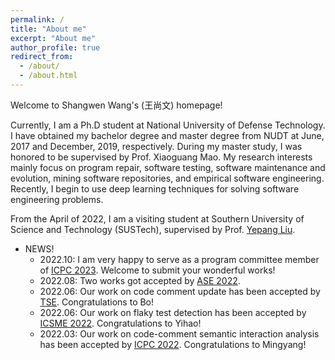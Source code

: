 ```yaml
---
permalink: /
title: "About me"
excerpt: "About me"
author_profile: true
redirect_from: 
  - /about/
  - /about.html
---
```


Welcome to Shangwen Wang's (王尚文) homepage!

Currently, I am a Ph.D student at National University of Defense Technology. I have obtained my bachelor degree and master degree from NUDT at June, 2017 and December, 2019, respectively. During my master study, I was honored to be supervised by Prof. Xiaoguang Mao. My research interests mainly focus on program repair, software testing, software maintenance and evolution, mining software repositories, and empirical software engineering. Recently, I begin to use deep learning techniques for solving software engineering problems.

From the April of 2022, I am a visiting student at Southern University of Science and Technology (SUSTech), supervised by Prof. [Yepang Liu](https://yepangliu.github.io/).

* NEWS!
  * 2022.10: I am very happy to serve as a program committee member of [ICPC 2023](https://conf.researchr.org/track/icpc-2023/icpc-2023-research). Welcome to submit your wonderful works!
  * 2022.08: Two works got accepted by [ASE 2022](https://conf.researchr.org/home/ase-2022).
  * 2022.06: Our work on code comment update has been accepted by [TSE](https://www.computer.org/csdl/journal/ts). Congratulations to Bo!
  * 2022.06: Our work on flaky test detection has been accepted by [ICSME 2022](https://cyprusconferences.org/icsme2022/). Congratulations to Yihao!
  * 2022.03: Our work on code-comment semantic interaction analysis has been accepted by [ICPC 2022](https://conf.researchr.org/home/icpc-2022). Congratulations to Mingyang!  
  

